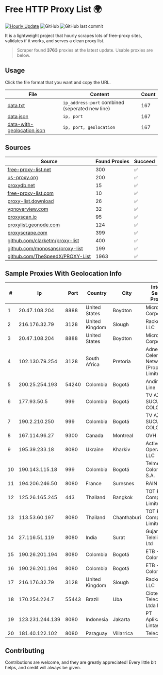 
# Free HTTP Proxy List 🌍

[![Hourly Update](https://github.com/mertguvencli/http-proxy-list/actions/workflows/main.yml/badge.svg?branch=main)](https://github.com/mertguvencli/http-proxy-list/actions/workflows/main.yml)
![GitHub](https://img.shields.io/github/license/mertguvencli/http-proxy-list)
![GitHub last commit](https://img.shields.io/github/last-commit/mertguvencli/http-proxy-list)

It is a lightweight project that hourly scrapes lots of free-proxy sites, validates if it works, and serves a clean proxy list.


> Scraper found **3763** proxies at the latest update. Usable proxies are below.

## Usage

Click the file format that you want and copy the URL.


|File|Content|Count|
|----|-------|-----|
|[data.txt](https://raw.githubusercontent.com/mertguvencli/http-proxy-list/main/proxy-list/data.txt)|`ip_address:port` combined (seperated new line)|167|
|[data.json](https://raw.githubusercontent.com/mertguvencli/http-proxy-list/main/proxy-list/data.json)|`ip, port`|167|
|[data-with-geolocation.json](https://raw.githubusercontent.com/mertguvencli/http-proxy-list/main/proxy-list/data-with-geolocation.json)|`ip, port, geolocation`|167|

## Sources

|Source|Found Proxies|Succeed|
|------|-------------|-------|
|[free-proxy-list.net](https://free-proxy-list.net)|300|✅|
|[us-proxy.org](https://www.us-proxy.org)|200|✅|
|[proxydb.net](http://proxydb.net)|15|✅|
|[free-proxy-list.com](https://free-proxy-list.com/?page=&port=&type%5B%5D=http&type%5B%5D=https&up_time=0&search=Search)|10|✅|
|[proxy-list.download](https://www.proxy-list.download/HTTP)|26|✅|
|[vpnoverview.com](https://vpnoverview.com/privacy/anonymous-browsing/free-proxy-servers)|32|✅|
|[proxyscan.io](https://www.proxyscan.io)|95|✅|
|[proxylist.geonode.com](https://proxylist.geonode.com/api/proxy-list?limit=300&page=1&sort_by=lastChecked&sort_type=desc&protocols=http,https)|124|✅|
|[proxyscrape.com](https://api.proxyscrape.com/v2/?request=displayproxies&protocol=http&timeout=10000&country=all&ssl=all&anonymity=all)|399|✅|
|[github.com/clarketm/proxy-list](https://raw.githubusercontent.com/clarketm/proxy-list/master/proxy-list-raw.txt)|400|✅|
|[github.com/monosans/proxy-list](https://raw.githubusercontent.com/monosans/proxy-list/main/proxies/http.txt)|199|✅|
|[github.com/TheSpeedX/PROXY-List](https://raw.githubusercontent.com/TheSpeedX/PROXY-List/master/http.txt)|1963|✅|


## Sample Proxies With Geolocation Info

|#|Ip|Port|Country|City|Internet Service Provider|
|-|--|----|-------|----|-------------------------|
|1|20.47.108.204|8888|United States|Boydton|Microsoft Corporation|
|2|216.176.32.79|3128|United Kingdom|Slough|Rackdog, LLC|
|3|20.47.108.204|8888|United States|Boydton|Microsoft Corporation|
|4|102.130.79.254|3128|South Africa|Pretoria|Adnexus Celerity Networks (Proprietary) Limited|
|5|200.25.254.193|54240|Colombia|Bogotá|Andinet ON Line|
|6|177.93.50.5|999|Colombia|Bogotá|TV AZTECA SUCURSAL COLOMBIA|
|7|190.2.210.250|999|Colombia|Bogotá|TV AZTECA SUCURSAL COLOMBIA|
|8|167.114.96.27|9300|Canada|Montreal|OVH SAS|
|9|195.39.233.18|8080|Ukraine|Kharkiv|Active Operations LLC|
|10|190.143.115.18|999|Colombia|Bogotá|Telmex Colombia S.A.|
|11|194.206.246.50|8080|France|Suresnes|RAIN|
|12|125.26.165.245|443|Thailand|Bangkok|TOT Public Company Limited|
|13|113.53.60.197|8080|Thailand|Chanthaburi|TOT Public Company Limited|
|14|27.116.51.119|8080|India|Surat|Gujarat Telelik Pvt Ltd|
|15|190.26.201.194|8080|Colombia|Bogotá|ETB - Colombia|
|16|190.26.201.194|8080|Colombia|Bogotá|ETB - Colombia|
|17|216.176.32.79|3128|United Kingdom|Slough|Rackdog, LLC|
|18|170.254.224.7|55443|Brazil|Uba|Ciotec Telecom Ltda ME|
|19|123.231.244.139|8080|Indonesia|Jakarta|PT Aplikanusa Lintasarta|
|20|181.40.122.102|8080|Paraguay|Villarrica|Telecel S.A.|



## Contributing

Contributions are welcome, and they are greatly appreciated! Every
little bit helps, and credit will always be given.

